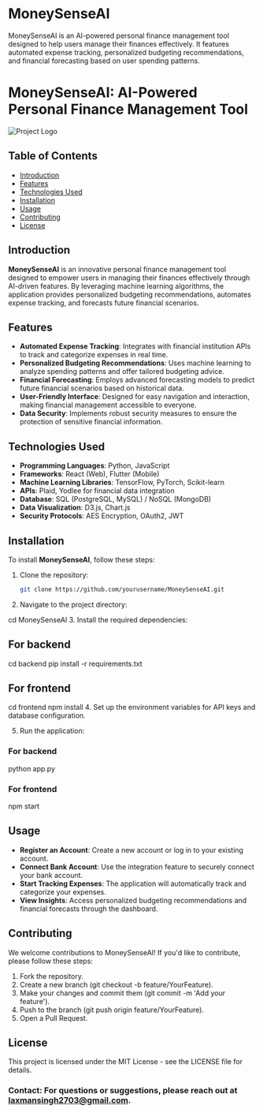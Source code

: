 # MoneySenseAI
MoneySenseAI is an AI-powered personal finance management tool designed to help users manage their finances effectively. It features automated expense tracking, personalized budgeting recommendations, and financial forecasting based on user spending patterns.
# MoneySenseAI: AI-Powered Personal Finance Management Tool

![Project Logo](path_to_logo_image)

## Table of Contents
- [Introduction](#introduction)
- [Features](#features)
- [Technologies Used](#technologies-used)
- [Installation](#installation)
- [Usage](#usage)
- [Contributing](#contributing)
- [License](#license)

## Introduction

**MoneySenseAI** is an innovative personal finance management tool designed to empower users in managing their finances effectively through AI-driven features. By leveraging machine learning algorithms, the application provides personalized budgeting recommendations, automates expense tracking, and forecasts future financial scenarios.

## Features

- **Automated Expense Tracking**: Integrates with financial institution APIs to track and categorize expenses in real time.
- **Personalized Budgeting Recommendations**: Uses machine learning to analyze spending patterns and offer tailored budgeting advice.
- **Financial Forecasting**: Employs advanced forecasting models to predict future financial scenarios based on historical data.
- **User-Friendly Interface**: Designed for easy navigation and interaction, making financial management accessible to everyone.
- **Data Security**: Implements robust security measures to ensure the protection of sensitive financial information.

## Technologies Used

- **Programming Languages**: Python, JavaScript
- **Frameworks**: React (Web), Flutter (Mobile)
- **Machine Learning Libraries**: TensorFlow, PyTorch, Scikit-learn
- **APIs**: Plaid, Yodlee for financial data integration
- **Database**: SQL (PostgreSQL, MySQL) / NoSQL (MongoDB)
- **Data Visualization**: D3.js, Chart.js
- **Security Protocols**: AES Encryption, OAuth2, JWT

## Installation

To install **MoneySenseAI**, follow these steps:

1. Clone the repository:
   ```bash
   git clone https://github.com/yourusername/MoneySenseAI.git

2. Navigate to the project directory:


cd MoneySenseAI
3. Install the required dependencies:


## For backend
cd backend
pip install -r requirements.txt

## For frontend
cd frontend
npm install
4. Set up the environment variables for API keys and database configuration.

5. Run the application:


### For backend
python app.py

### For frontend
npm start
## Usage
- **Register an Account**: Create a new account or log in to your existing account.
- **Connect Bank Account**: Use the integration feature to securely connect your bank account.
- **Start Tracking Expenses**: The application will automatically track and categorize your expenses.
- **View Insights**: Access personalized budgeting recommendations and financial forecasts through the dashboard.
## Contributing
We welcome contributions to MoneySenseAI! If you'd like to contribute, please follow these steps:

1. Fork the repository.
2. Create a new branch (git checkout -b feature/YourFeature).
3. Make your changes and commit them (git commit -m 'Add your feature').
4. Push to the branch (git push origin feature/YourFeature).
5. Open a Pull Request.
## License
This project is licensed under the MIT License - see the LICENSE file for details.


### Contact: For questions or suggestions, please reach out at laxmansingh2703@gmail.com.
   
